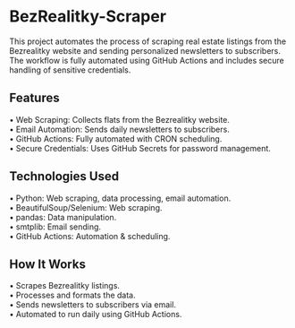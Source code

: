 # BezRealitky-Scraper

This project automates the process of scraping real estate listings from the Bezrealitky website and sending personalized newsletters to subscribers. The workflow is fully automated using GitHub Actions and includes secure handling of sensitive credentials.

## Features
• Web Scraping: Collects flats from the Bezrealitky website.<br>
• Email Automation: Sends daily newsletters to subscribers.<br>
• GitHub Actions: Fully automated with CRON scheduling.<br>
• Secure Credentials: Uses GitHub Secrets for password management.<br>
## Technologies Used
• Python: Web scraping, data processing, email automation.<br>
• BeautifulSoup/Selenium: Web scraping.<br>
• pandas: Data manipulation.<br>
• smtplib: Email sending.<br>
• GitHub Actions: Automation & scheduling.<br>
## How It Works
• Scrapes Bezrealitky listings.<br>
• Processes and formats the data.<br>
• Sends newsletters to subscribers via email.<br>
• Automated to run daily using GitHub Actions.<br>
